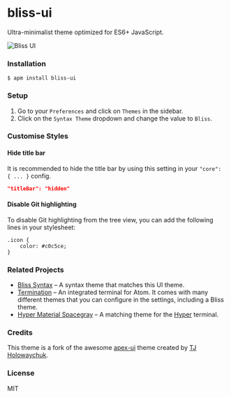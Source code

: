 # bliss-ui
Ultra-minimalist theme optimized for ES6+ JavaScript.

![Bliss UI](https://i.imgur.com/25VF7AU.png)

### Installation

```
$ apm install bliss-ui
```

### Setup
1. Go to your `Preferences` and click on `Themes` in the sidebar.
2. Click on the `Syntax Theme` dropdown and change the value to `Bliss`.

### Customise Styles

#### Hide title bar
It is recommended to hide the title bar by using this setting in your `"core": { ... }` config.

```json
"titleBar": "hidden"
```

#### Disable Git highlighting
To disable Git highlighting from the tree view, you can add the following lines in your stylesheet:

```less
.icon {
    color: #c0c5ce;
}
```

### Related Projects
* [Bliss Syntax](https://github.com/saadq/bliss-syntax) – A syntax theme that matches this UI theme.
* [Termination](https://github.com/Fred-Barclay/Termination) – An integrated terminal for Atom. It comes with many different themes that you can configure in the settings, including a Bliss theme.
* [Hyper Material Spacegray](https://github.com/saadq/hyperterm-material-spacegray) – A matching theme for the [Hyper](https://hyper.is) terminal.

### Credits
This theme is a fork of the awesome [apex-ui](https://github.com/apex/apex-ui) theme created by [TJ Holowaychuk](https://github.com/tj).

### License
MIT
